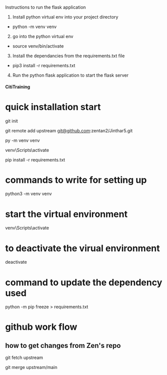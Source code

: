 Instructions to run the flask application

1. Install python virtual env into your project directory
- python -m venv venv

2. go into the python virtual env
- source venv/bin/activate

3. Install the dependancies from the requirements.txt file
- pip3 install -r requirements.txt

4. Run the python flask application to start the flask server


#### CitiTraining ####

# quick installation start

git init

git remote add upstream git@github.com:zentan2/Jinthar5.git

py -m venv venv

venv\Scripts\activate

pip install -r requirements.txt

# commands to write for setting up

python3 -m venv venv

# start the virtual environment

venv\Scripts\activate

# to deactivate the virual environment

deactivate

# command to update the dependency used

python -m pip freeze > requirements.txt

# github work flow

## how to get changes from Zen's repo

git fetch upstream

git merge upstream/main
